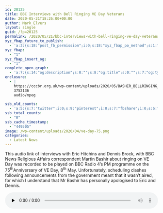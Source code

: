 ```yaml
---
id: 20125
title: BBC Interviews with Bell Ringing VE Day Veterans
date: 2020-05-21T18:26:00+00:00
author: Mark Elvers
layout: single
guid: /?p=20125
permalink: /2020/05/21/bbc-interviews-with-bell-ringing-ve-day-veterans/
xyz_fbap_future_to_publish:
  - 'a:3:{s:18:"post_fb_permission";i:0;s:18:"xyz_fbap_po_method";s:1:"2";s:16:"xyz_fbap_message";s:62:"News item added to the CCCBR website: {POST_TITLE} {PERMALINK}";}'
xyz_fbap:
  - "1"
xyz_fbap_insert_og:
  - "1"
complete_open_graph:
  - 'a:7:{s:14:"og:description";s:0:"";s:8:"og:title";s:0:"";s:7:"og:type";s:0:"";s:12:"twitter:card";s:7:"summary";s:15:"twitter:creator";s:0:"";s:19:"twitter:description";s:0:"";s:8:"og:image";s:0:"";}'
enclosure:
  - |
    https://cccbr.org.uk/wp-content/uploads/2020/05/BASHIR_BELLRINGING_TX.mp3
    3752136
    audio/mpeg
    
ssb_old_counts:
  - 'a:5:{s:7:"twitter";i:0;s:9:"pinterest";i:0;s:7:"fbshare";i:0;s:6:"reddit";i:0;s:6:"tumblr";N;}'
ssb_total_counts:
  - "0"
ssb_cache_timestamp:
  - "449505"
image: /wp-content/uploads/2020/04/ve-day-75.png
categories:
  - Latest News
---
```

This audio link of interviews with Eric Hitchins and Dennis Brock, with BBC News Religious Affairs correspondent Martin Bashir about ringing on VE Day was recorded to be played on BBC Radio 4’s PM programme on the 75<sup>th</sup>Anniversary of VE Day, 8<sup>th</sup> May. Unfortunately, scheduling clashes following announcements from the government meant that it wasn’t aired, for which I understand that Mr Bashir has personally apologised to Eric and Dennis.

<!--[if lt IE 9]><![endif]--><audio class="wp-audio-shortcode" id="audio-20125-1" preload="none" style="width: 100%;" controls="controls"><source type="audio/mpeg" src="https://cccbr.org.uk/wp-content/uploads/2020/05/BASHIR\_BELLRINGING\_TX.mp3?_=1" />

[https://cccbr.org.uk/wp-content/uploads/2020/05/BASHIR\_BELLRINGING\_TX.mp3](https://cccbr.org.uk/wp-content/uploads/2020/05/BASHIR_BELLRINGING_TX.mp3)</audio> 

&nbsp;

Thank you to those who assisted in making this happen.

Vicki Chapman  
CCCBR PRO
